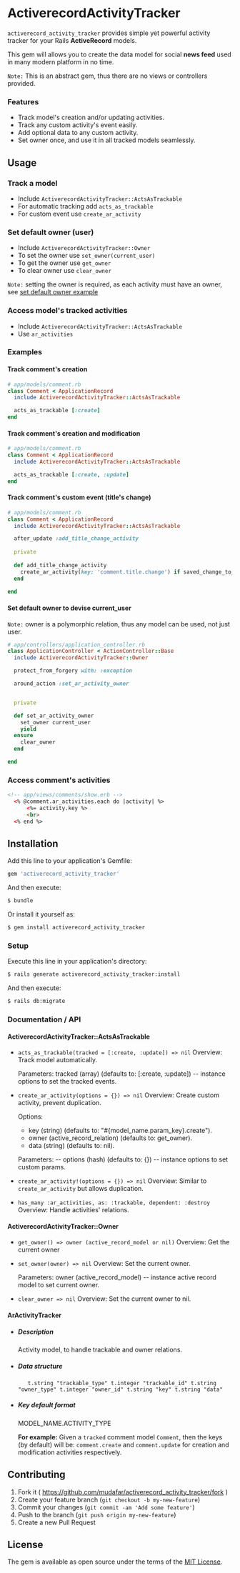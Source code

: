 # ActiverecordActivityTracker
`activerecord_activity_tracker` provides simple yet powerful activity tracker for your Rails **ActiveRecord** models.

This gem will allows you to create the data model for social **news feed** used in many modern platform in no time.

`Note:` This is an abstract gem, thus there are no views or controllers provided.











### Features
- Track model's creation and/or updating activities. 
- Track any custom activity's event easily.
- Add optional data to any custom activity.
- Set owner once, and use it in all tracked models seamlessly.
  
  
  
  
  
  
  
  
  
  
  
  
  
## Usage

### Track a model
- Include `ActiverecordActivityTracker::ActsAsTrackable`
- For automatic tracking add `acts_as_trackable`
- For custom event use `create_ar_activity`

### Set default owner (user)
- Include `ActiverecordActivityTracker::Owner`
- To set the owner use `set_owner(current_user)`
- To get the owner use `get_owner`
- To clear owner use `clear_owner`

`Note:` setting the owner is required, as each activity must have an owner, see [set default owner example](#set-default-owner-to-devise-current_user)
 

### Access model's tracked activities
- Include `ActiverecordActivityTracker::ActsAsTrackable`
- Use `ar_activities`

### Examples

#### Track comment's creation
```ruby
# app/models/comment.rb
class Comment < ApplicationRecord
  include ActiverecordActivityTracker::ActsAsTrackable

  acts_as_trackable [:create]
end
 ```
 
#### Track comment's creation and modification
```ruby
# app/models/comment.rb
class Comment < ApplicationRecord
  include ActiverecordActivityTracker::ActsAsTrackable

  acts_as_trackable [:create, :update]
end
 ``` 

#### Track comment's custom event (title's change)

```ruby
# app/models/comment.rb
class Comment < ApplicationRecord
  include ActiverecordActivityTracker::ActsAsTrackable

  after_update :add_title_change_activity
    
  private
    
  def add_title_change_activity
    create_ar_activity(key: 'comment.title.change') if saved_change_to_title?
  end
    
end
 ``` 

#### Set default owner to devise current_user
`Note:` owner is a polymorphic relation, thus any model can be used, not just user.
 
```ruby
# app/controllers/application_controller.rb
class ApplicationController < ActionController::Base
  include ActiverecordActivityTracker::Owner

  protect_from_forgery with: :exception

  around_action :set_ar_activity_owner


  private

  def set_ar_activity_owner
    set_owner current_user
    yield
  ensure
    clear_owner
  end

end
```

### Access comment's activities

```html
<!-- app/views/comments/show.erb -->
  <% @comment.ar_activities.each do |activity| %>
      <%= activity.key %>
      <br>
  <% end %>
```














## Installation
Add this line to your application's Gemfile:

```ruby
gem 'activerecord_activity_tracker'
```

And then execute:
```bash
$ bundle
```

Or install it yourself as:
```bash
$ gem install activerecord_activity_tracker
```

### Setup
Execute this line in your application's directory:
```bash
$ rails generate activerecord_activity_tracker:install
``` 

And then execute:
```bash
$ rails db:migrate
```













### Documentation / API
#### ActiverecordActivityTracker::ActsAsTrackable
- `acts_as_trackable(tracked = [:create, :update]) => nil`
    Overview:
    Track model automatically.

    Parameters:
    tracked (array) (defaults to: [:create, :update]) -- instance options to set the tracked events.


- `create_ar_activity(options = {}) => nil`
    Overview:
    Create custom activity, prevent duplication.

    Options:
    - key (string) (defaults to: "#{model_name.param_key}.create"). 
    - owner (active_record_relation) (defaults to: get_owner).
    - data (string) (defaults to: nil).

    Parameters:
-- options (hash) (defaults to: {}) -- instance options to set custom params.


- `create_ar_activity!(options = {}) => nil`
    Overview:
    Similar to `create_ar_activity` but allows duplication.



- `has_many :ar_activities, as: :trackable, dependent: :destroy`
    Overview: 
    Handle activities' relations.    
    
#### ActiverecordActivityTracker::Owner
- `get_owner() => owner (active_record_model or nil)`
    Overview: Get the current owner

- `set_owner(owner) => nil`
    Overview: Set the current owner.
    
    Parameters:
    owner (active_record_model) -- instance active record model to set current owner.
    
    
- `clear_owner => nil`
    Overview: Set the current owner to nil.   


#### ArActivityTracker 
- ##### Description
    Activity model, to handle trackable and owner relations.

- ##### Data structure
    `    t.string "trackable_type"
     t.integer "trackable_id"
     t.string "owner_type"
     t.integer "owner_id"
     t.string "key"
     t.string "data"
`
- ##### Key default format
    MODEL_NAME.ACTIVITY_TYPE

    **For example:**
Given a `tracked` comment model `Comment`, then the keys (by default) will be:
`comment.create` and `comment.update` for creation and modification activities respectively. 










## Contributing

1. Fork it ( https://github.com/mudafar/activerecord_activity_tracker/fork )
2. Create your feature branch (`git checkout -b my-new-feature`)
3. Commit your changes (`git commit -am 'Add some feature'`)
4. Push to the branch (`git push origin my-new-feature`)
5. Create a new Pull Request


## License
The gem is available as open source under the terms of the [MIT License](http://opensource.org/licenses/MIT).
